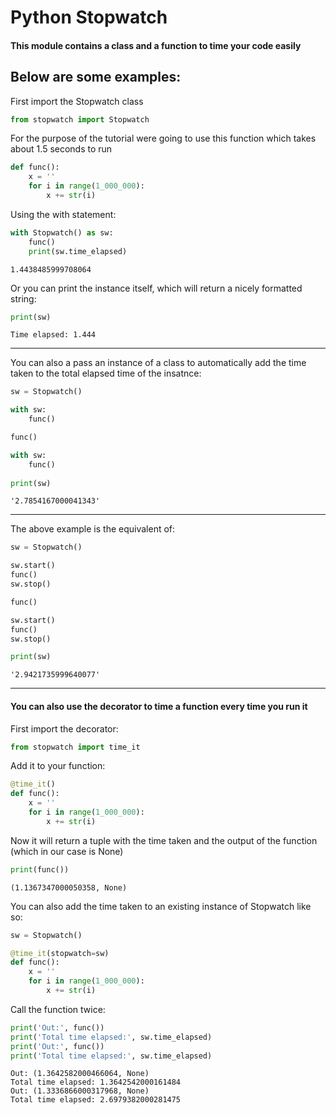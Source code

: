 # Python Stopwatch

#### This module contains a class and a function to time your code easily  
Below are some examples:
---

First import the Stopwatch class
```py
from stopwatch import Stopwatch
```

For the purpose of the tutorial were going to use this function which takes about 1.5 seconds to run
```python
def func():
    x = ''
    for i in range(1_000_000):
        x += str(i)
```

Using the with statement:
```py
with Stopwatch() as sw:
    func()
    print(sw.time_elapsed)
```
```
1.4438485999708064
```

Or you can print the instance itself, which will return a nicely formatted string:
```python
print(sw)
```
```
Time elapsed: 1.444
```
---

You can also a pass an instance of a class to automatically add the time taken to the total elapsed time of the insatnce: 
```python
sw = Stopwatch()

with sw:
    func()

func()

with sw:
    func()
    
print(sw)
```
```
'2.7854167000041343'
```
---

The above example is the equivalent of:
```python
sw = Stopwatch()

sw.start()
func()
sw.stop()

func()

sw.start()
func()
sw.stop()

print(sw)
```
```
'2.9421735999640077'
```
---

#### You can also use the decorator to time a function every time you run it

First import the decorator:
```python
from stopwatch import time_it
```

Add it to your function:
```python
@time_it()
def func():
    x = ''
    for i in range(1_000_000):
        x += str(i)
```

Now it will return a tuple with the time taken and the output of the function (which in our case is None)
```python
print(func())
```
```
(1.1367347000050358, None)
```

You can also add the time taken to an existing instance of Stopwatch like so:
```python
sw = Stopwatch()

@time_it(stopwatch=sw)
def func():
    x = ''
    for i in range(1_000_000):
        x += str(i)
```

Call the function twice:
```python
print('Out:', func())
print('Total time elapsed:', sw.time_elapsed)
print('Out:', func())
print('Total time elapsed:', sw.time_elapsed)
```
```
Out: (1.3642582000466064, None)
Total time elapsed: 1.3642542000161484
Out: (1.3336866000317968, None)
Total time elapsed: 2.6979382000281475
```
